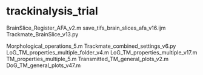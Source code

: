 # trackinalysis_trial

BrainSlice_Register_AFA_v2.m
save_tifs_brain_slices_afa_v16.ijm
Trackmate_BrainSlice_v13.py

Morphological_operations_5.m
Trackmate_combined_settings_v6.py
LoG_TM_properties_multiple_folder_v4.m
LoG_TM_properties_multiple_v17.m
TM_properties_multiple_5.m
Transmitted_TM_general_plots_v2.m
DoG_TM_general_plots_v47.m
